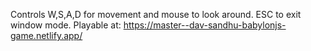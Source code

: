Controls W,S,A,D for movement and mouse to look around.
ESC to exit window mode.
Playable at: https://master--dav-sandhu-babylonjs-game.netlify.app/
